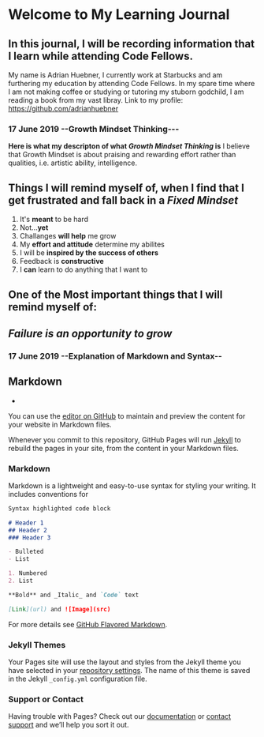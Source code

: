 # Welcome to My Learning Journal
## In this journal, I will be recording information that I learn while attending Code Fellows. 

My name is Adrian Huebner, I currently work at Starbucks and am furthering my education by attending Code Fellows. In my spare time where I am not making coffee or studying or tutoring my stuborn godchild, I am reading a book from my vast libray.
Link to my profile: https://github.com/adrianhuebner

### 17 June 2019 --Growth Mindset Thinking---
**Here is what my descripton of what _Growth Mindset Thinking_ is**
I believe that Growth Mindset is about praising and rewarding effort rather than qualities, i.e. artistic ability, intelligence.

## Things I will remind myself of, when I find that I get frustrated and fall back in a _Fixed Mindset_
1. It's **meant** to be hard
2. Not...**yet**
3. Challanges **will help** me grow
4. My **effort and attitude** determine my abilites
5. I will be **inspired by the success of others**
6. Feedback is **constructive**
7. I **can** learn to do anything that I want to

## One of the **Most** important things that I will remind myself of:
## _Failure is an opportunity to grow_

### 17 June 2019 --Explanation of Markdown and Syntax--

## Markdown
- 


You can use the [editor on GitHub](https://github.com/adrianhuebner/adriahuebner.github.io/edit/master/README.md) to maintain and preview the content for your website in Markdown files.

Whenever you commit to this repository, GitHub Pages will run [Jekyll](https://jekyllrb.com/) to rebuild the pages in your site, from the content in your Markdown files.

### Markdown

Markdown is a lightweight and easy-to-use syntax for styling your writing. It includes conventions for

```markdown
Syntax highlighted code block

# Header 1
## Header 2
### Header 3

- Bulleted
- List

1. Numbered
2. List

**Bold** and _Italic_ and `Code` text

[Link](url) and ![Image](src)
```

For more details see [GitHub Flavored Markdown](https://guides.github.com/features/mastering-markdown/).

### Jekyll Themes

Your Pages site will use the layout and styles from the Jekyll theme you have selected in your [repository settings](https://github.com/adrianhuebner/adriahuebner.github.io/settings). The name of this theme is saved in the Jekyll `_config.yml` configuration file.

### Support or Contact

Having trouble with Pages? Check out our [documentation](https://help.github.com/categories/github-pages-basics/) or [contact support](https://github.com/contact) and we’ll help you sort it out.
